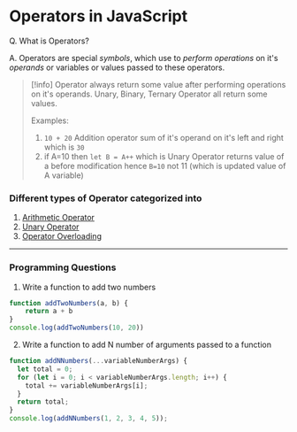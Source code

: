 # Operators in JavaScript

Q. What is Operators?

A. Operators are special *symbols*, which use to *perform operations* on it's *operands* or variables or values passed to these operators.

> [!info]
> Operator always return some value after performing operations on it's operands.
> Unary, Binary, Ternary Operator all return some values.
> 
> Examples:
> 
> 1. `10 + 20` Addition operator sum of it's operand on it's left and right which is `30`
> 2. if A=10 then `let B = A++` which is Unary Operator returns value of a before modification hence `B=10` not 11 (which is updated value of A variable)

### Different types of Operator categorized into
1. [Arithmetic Operator](ArithmeticOperator.md)  
2. [Unary Operator](UnaryOperator.md)       
3. [Operator Overloading](OperatorOverloading.md) 


---
### Programming Questions

1. Write a function to add two numbers
```javascript
function addTwoNumbers(a, b) {
	return a + b
}
console.log(addTwoNumbers(10, 20))
```

2. Write a function to add N number of arguments passed to a function
```javascript
function addNNumbers(...variableNumberArgs) {
  let total = 0;
  for (let i = 0; i < variableNumberArgs.length; i++) {
    total += variableNumberArgs[i];
  }
  return total;
}
console.log(addNNumbers(1, 2, 3, 4, 5));
```